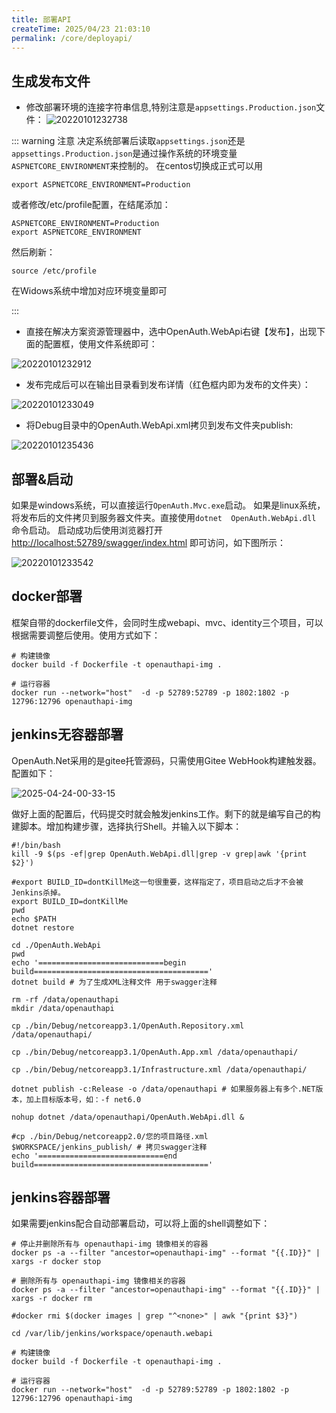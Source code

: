 ```yaml
---
title: 部署API
createTime: 2025/04/23 21:03:10
permalink: /core/deployapi/
---
```


## 生成发布文件

* 修改部署环境的连接字符串信息,特别注意是`appsettings.Production.json`文件：
![20220101232738](http://img.openauth.net.cn/20220101232738.png)

::: warning 注意
决定系统部署后读取`appsettings.json`还是`appsettings.Production.json`是通过操作系统的环境变量`ASPNETCORE_ENVIRONMENT`来控制的。
在centos切换成正式可以用
```shell
export ASPNETCORE_ENVIRONMENT=Production
```

或者修改/etc/profile配置，在结尾添加：
```shell
ASPNETCORE_ENVIRONMENT=Production
export ASPNETCORE_ENVIRONMENT
```
然后刷新：
```shell
source /etc/profile
```
在Widows系统中增加对应环境变量即可

:::

* 直接在解决方案资源管理器中，选中OpenAuth.WebApi右键【发布】，出现下面的配置框，使用文件系统即可：

![20220101232912](http://img.openauth.net.cn/20220101232912.png)

* 发布完成后可以在输出目录看到发布详情（红色框内即为发布的文件夹）：

![20220101233049](http://img.openauth.net.cn/20220101233049.png)

* 将Debug目录中的OpenAuth.WebApi.xml拷贝到发布文件夹publish:

![20220101235436](http://img.openauth.net.cn/20220101235436.png)

## 部署&启动

如果是windows系统，可以直接运行`OpenAuth.Mvc.exe`启动。
如果是linux系统，将发布后的文件拷贝到服务器文件夹。直接使用`dotnet  OpenAuth.WebApi.dll` 命令启动。
启动成功后使用浏览器打开[http://localhost:52789/swagger/index.html](http://localhost:52789/swagger/index.html) 即可访问，如下图所示：

![20220101233542](http://img.openauth.net.cn/20220101233542.png)

## docker部署

框架自带的dockerfile文件，会同时生成webapi、mvc、identity三个项目，可以根据需要调整后使用。使用方式如下：
```shell
# 构建镜像
docker build -f Dockerfile -t openauthapi-img .

# 运行容器
docker run --network="host"  -d -p 52789:52789 -p 1802:1802 -p 12796:12796 openauthapi-img
```

## jenkins无容器部署

OpenAuth.Net采用的是gitee托管源码，只需使用Gitee WebHook构建触发器。配置如下：

![2025-04-24-00-33-15](http://img.openauth.net.cn/2025-04-24-00-33-15.png)

做好上面的配置后，代码提交时就会触发jenkins工作。剩下的就是编写自己的构建脚本。增加构建步骤，选择执行Shell。并输入以下脚本：

```shell
#!/bin/bash
kill -9 $(ps -ef|grep OpenAuth.WebApi.dll|grep -v grep|awk '{print $2}')

#export BUILD_ID=dontKillMe这一句很重要，这样指定了，项目启动之后才不会被Jenkins杀掉。
export BUILD_ID=dontKillMe
pwd
echo $PATH
dotnet restore

cd ./OpenAuth.WebApi
pwd
echo '============================begin build======================================='
dotnet build # 为了生成XML注释文件 用于swagger注释

rm -rf /data/openauthapi
mkdir /data/openauthapi

cp ./bin/Debug/netcoreapp3.1/OpenAuth.Repository.xml /data/openauthapi/

cp ./bin/Debug/netcoreapp3.1/OpenAuth.App.xml /data/openauthapi/

cp ./bin/Debug/netcoreapp3.1/Infrastructure.xml /data/openauthapi/

dotnet publish -c:Release -o /data/openauthapi # 如果服务器上有多个.NET版本，加上目标版本号，如：-f net6.0 

nohup dotnet /data/openauthapi/OpenAuth.WebApi.dll &

#cp ./bin/Debug/netcoreapp2.0/您的项目路径.xml $WORKSPACE/jenkins_publish/ # 拷贝swagger注释
echo '============================end build======================================='
```

## jenkins容器部署

如果需要jenkins配合自动部署启动，可以将上面的shell调整如下：

```shell
# 停止并删除所有与 openauthapi-img 镜像相关的容器
docker ps -a --filter "ancestor=openauthapi-img" --format "{{.ID}}" | xargs -r docker stop

# 删除所有与 openauthapi-img 镜像相关的容器
docker ps -a --filter "ancestor=openauthapi-img" --format "{{.ID}}" | xargs -r docker rm

#docker rmi $(docker images | grep "^<none>" | awk "{print $3}")

cd /var/lib/jenkins/workspace/openauth.webapi

# 构建镜像
docker build -f Dockerfile -t openauthapi-img .

# 运行容器
docker run --network="host"  -d -p 52789:52789 -p 1802:1802 -p 12796:12796 openauthapi-img
```


